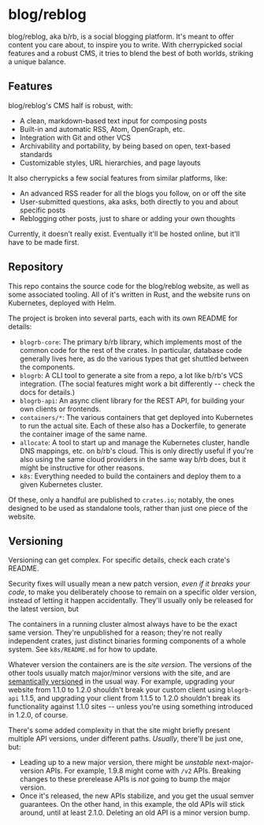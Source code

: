 # blog/reblog

blog/reblog, aka b/rb, is a social blogging platform.
It's meant to offer content you care about, to inspire you to write.
With cherrypicked social features and a robust CMS, it tries to blend the best of both worlds, striking a unique balance.

## Features

blog/reblog's CMS half is robust, with:

- A clean, markdown-based text input for composing posts
- Built-in and automatic RSS, Atom, OpenGraph, etc.
- Integration with Git and other VCS
- Archivability and portability, by being based on open, text-based standards
- Customizable styles, URL hierarchies, and page layouts

It also cherrypicks a few social features from similar platforms, like:

- An advanced RSS reader for all the blogs you follow, on or off the site
- User-submitted questions, aka asks, both directly to you and about specific posts
- Reblogging other posts, just to share or adding your own thoughts

Currently, it doesn't really exist.
Eventually it'll be hosted online, but it'll have to be made first.

## Repository

This repo contains the source code for the blog/reblog website, as well as some associated tooling.
All of it's written in Rust, and the website runs on Kubernetes, deployed with Helm.

The project is broken into several parts, each with its own README for details:

- `blogrb-core`:
  The primary b/rb library, which implements most of the common code for the rest of the crates.
  In particular, database code generally lives here, as do the various types that get shuttled between the components.
- `blogrb`:
  A CLI tool to generate a site from a repo, a lot like b/rb's VCS integration.
  (The social features might work a bit differently -- check the docs for details.)
- `blogrb-api`:
  An async client library for the REST API, for building your own clients or frontends.
- `containers/*`:
  The various containers that get deployed into Kubernetes to run the actual site.
  Each of these also has a Dockerfile, to generate the container image of the same name.
- `allocate`:
  A tool to start up and manage the Kubernetes cluster, handle DNS mappings, etc. on b/rb's cloud.
  This is only directly useful if you're also using the same cloud providers in the same way b/rb does, but it might be instructive for other reasons.
- `k8s`:
  Everything needed to build the containers and deploy them to a given Kubernetes cluster.

Of these, only a handful are published to `crates.io`; notably, the ones designed to be used as standalone tools, rather than just one piece of the website.

## Versioning

Versioning can get complex.
For specific details, check each crate's README.

Security fixes will usually mean a new patch version, *even if it breaks your code*, to make you deliberately choose to remain on a specific older version, instead of letting it happen accidentally.
They'll usually only be released for the latest version, but 

The containers in a running cluster almost always have to be the exact same version.
They're unpublished for a reason; they're not really independent crates, just distinct binaries forming components of a whole system.
See `k8s/README.md` for how to update.

Whatever version the containers are is the *site version*.
The versions of the other tools usually match major/minor versions with the site, and are [semantically versioned](https://semver.org/) in the usual way.
For example, upgrading your website from 1.1.0 to 1.2.0 shouldn't break your custom client using `blogrb-api` 1.1.5, and upgrading your client from 1.1.5 to 1.2.0 shouldn't break its functionality against 1.1.0 sites -- unless you're using something introduced in 1.2.0, of course.

There's some added complexity in that the site might briefly present multiple API versions, under different paths.
*Usually*, there'll be just one, but:
- Leading up to a new major version, there might be *unstable* next-major-version APIs.
  For example, 1.9.8 might come with `/v2` APIs.
  Breaking changes to these prerelease APIs is *not* going to bump the major version.
- Once it's released, the new APIs stabilize, and you get the usual semver guarantees.
  On the other hand, in this example, the old APIs will stick around, until at least 2.1.0.
  Deleting an old API is a minor version bump.
